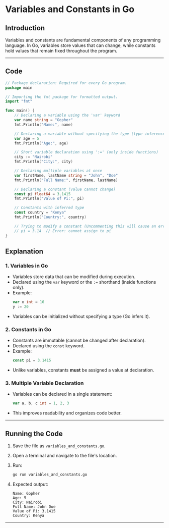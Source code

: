 # Variables and Constants in Go

## Introduction

Variables and constants are fundamental components of any programming language. In Go, variables store values that can change, while constants hold values that remain fixed throughout the program.

---

## Code

```go
// Package declaration: Required for every Go program.
package main

// Importing the fmt package for formatted output.
import "fmt"

func main() {
    // Declaring a variable using the 'var' keyword
    var name string = "Gopher"
    fmt.Println("Name:", name)

    // Declaring a variable without specifying the type (type inference)
    var age = 5
    fmt.Println("Age:", age)

    // Short variable declaration using ':=' (only inside functions)
    city := "Nairobi"
    fmt.Println("City:", city)

    // Declaring multiple variables at once
    var firstName, lastName string = "John", "Doe"
    fmt.Println("Full Name:", firstName, lastName)

    // Declaring a constant (value cannot change)
    const pi float64 = 3.1415
    fmt.Println("Value of Pi:", pi)

    // Constants with inferred type
    const country = "Kenya"
    fmt.Println("Country:", country)

    // Trying to modify a constant (Uncommenting this will cause an error)
    // pi = 3.14  // Error: cannot assign to pi
}
```

## Explanation

### **1. Variables in Go**

- Variables store data that can be modified during execution.
- Declared using the `var` keyword or the `:=` shorthand (inside functions only).
- Example:
  ```go
  var x int = 10
  y := 20
  ```
- Variables can be initialized without specifying a type (Go infers it).

### **2. Constants in Go**

- Constants are immutable (cannot be changed after declaration).
- Declared using the `const` keyword.
- Example:
  ```go
  const pi = 3.1415
  ```
- Unlike variables, constants **must** be assigned a value at declaration.

### **3. Multiple Variable Declaration**

- Variables can be declared in a single statement:
  ```go
  var a, b, c int = 1, 2, 3
  ```
- This improves readability and organizes code better.

---

## Running the Code

1. Save the file as `variables_and_constants.go`.
2. Open a terminal and navigate to the file's location.
3. Run:

   ```sh
   go run variables_and_constants.go
   ```

4. Expected output:

   ```
   Name: Gopher
   Age: 5
   City: Nairobi
   Full Name: John Doe
   Value of Pi: 3.1415
   Country: Kenya
   ```

---
